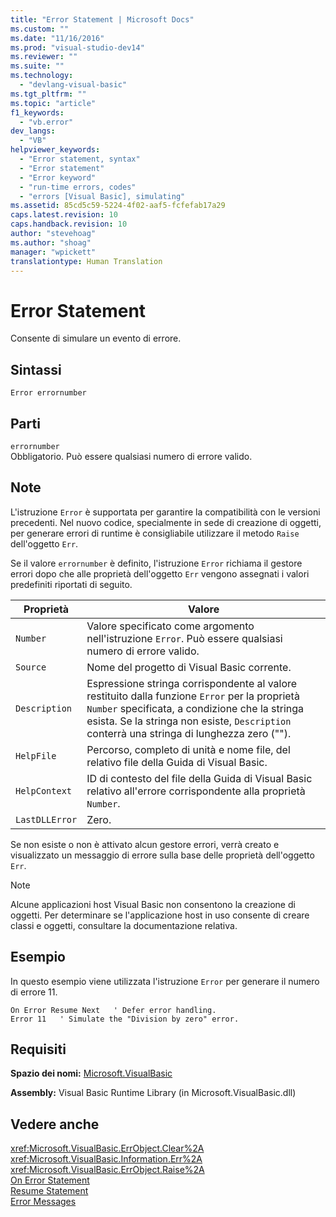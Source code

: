 ```yaml
---
title: "Error Statement | Microsoft Docs"
ms.custom: ""
ms.date: "11/16/2016"
ms.prod: "visual-studio-dev14"
ms.reviewer: ""
ms.suite: ""
ms.technology: 
  - "devlang-visual-basic"
ms.tgt_pltfrm: ""
ms.topic: "article"
f1_keywords: 
  - "vb.error"
dev_langs: 
  - "VB"
helpviewer_keywords: 
  - "Error statement, syntax"
  - "Error statement"
  - "Error keyword"
  - "run-time errors, codes"
  - "errors [Visual Basic], simulating"
ms.assetid: 85cd5c59-5224-4f02-aaf5-fcfefab17a29
caps.latest.revision: 10
caps.handback.revision: 10
author: "stevehoag"
ms.author: "shoag"
manager: "wpickett"
translationtype: Human Translation
---
```

# Error Statement
Consente di simulare un evento di errore.  
  
## Sintassi  
  
```  
Error errornumber  
```  
  
## Parti  
 `errornumber`  
 Obbligatorio.  Può essere qualsiasi numero di errore valido.  
  
## Note  
 L'istruzione `Error` è supportata per garantire la compatibilità con le versioni precedenti.  Nel nuovo codice, specialmente in sede di creazione di oggetti, per generare errori di runtime è consigliabile utilizzare il metodo `Raise` dell'oggetto `Err`.  
  
 Se il valore `errornumber` è definito, l'istruzione `Error` richiama il gestore errori dopo che alle proprietà dell'oggetto `Err` vengono assegnati i valori predefiniti riportati di seguito.  
  
|Proprietà|Valore|  
|---------------|------------|  
|`Number`|Valore specificato come argomento nell'istruzione `Error`.  Può essere qualsiasi numero di errore valido.|  
|`Source`|Nome del progetto di Visual Basic corrente.|  
|`Description`|Espressione stringa corrispondente al valore restituito dalla funzione `Error` per la proprietà `Number` specificata, a condizione che la stringa esista.  Se la stringa non esiste, `Description` conterrà una stringa di lunghezza zero \(""\).|  
|`HelpFile`|Percorso, completo di unità e nome file, del relativo file della Guida di Visual Basic.|  
|`HelpContext`|ID di contesto del file della Guida di Visual Basic relativo all'errore corrispondente alla proprietà `Number`.|  
|`LastDLLError`|Zero.|  
  
 Se non esiste o non è attivato alcun gestore errori, verrà creato e visualizzato un messaggio di errore sulla base delle proprietà dell'oggetto `Err`.  
  
> [!NOTE]
>  Alcune applicazioni host Visual Basic non consentono la creazione di oggetti.  Per determinare se l'applicazione host in uso consente di creare classi e oggetti, consultare la documentazione relativa.  
  
## Esempio  
 In questo esempio viene utilizzata l'istruzione `Error` per generare il numero di errore 11.  
  
```  
On Error Resume Next   ' Defer error handling.  
Error 11   ' Simulate the "Division by zero" error.  
```  
  
## Requisiti  
 **Spazio dei nomi:** [Microsoft.VisualBasic](../../../visual-basic/language-reference/runtime-library-members.md)  
  
 **Assembly:** Visual Basic Runtime Library \(in Microsoft.VisualBasic.dll\)  
  
## Vedere anche  
 <xref:Microsoft.VisualBasic.ErrObject.Clear%2A>   
 <xref:Microsoft.VisualBasic.Information.Err%2A>   
 <xref:Microsoft.VisualBasic.ErrObject.Raise%2A>   
 [On Error Statement](../../../visual-basic/language-reference/statements/on-error-statement.md)   
 [Resume Statement](../../../visual-basic/language-reference/statements/resume-statement.md)   
 [Error Messages](../../../visual-basic/language-reference/error-messages/index.md)